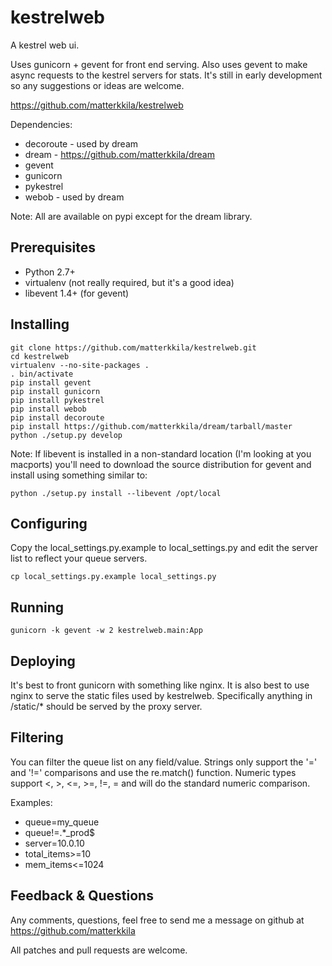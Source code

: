 kestrelweb
==========

A kestrel web ui.

Uses gunicorn + gevent for front end serving.  Also uses gevent to make async requests to the kestrel servers for stats.  It's still in early development so any suggestions or ideas are welcome.

https://github.com/matterkkila/kestrelweb


Dependencies:

 * decoroute - used by dream
 * dream - https://github.com/matterkkila/dream
 * gevent
 * gunicorn
 * pykestrel
 * webob - used by dream

Note: All are available on pypi except for the dream library.


Prerequisites
-------------

 * Python 2.7+
 * virtualenv (not really required, but it's a good idea)
 * libevent 1.4+ (for gevent)


Installing
----------

    git clone https://github.com/matterkkila/kestrelweb.git
    cd kestrelweb
    virtualenv --no-site-packages .
    . bin/activate
    pip install gevent
    pip install gunicorn
    pip install pykestrel
    pip install webob
    pip install decoroute
    pip install https://github.com/matterkkila/dream/tarball/master
    python ./setup.py develop

Note: If libevent is installed in a non-standard location (I'm looking at you macports) you'll need to download the source distribution for gevent and install using something similar to:

    python ./setup.py install --libevent /opt/local


Configuring
-----------

Copy the local_settings.py.example to local_settings.py and edit the server list to reflect your queue servers.

    cp local_settings.py.example local_settings.py


Running
-------

    gunicorn -k gevent -w 2 kestrelweb.main:App


Deploying
---------

It's best to front gunicorn with something like nginx.  It is also best to use nginx to serve the static files used by kestrelweb.  Specifically anything in /static/* should be served by the proxy server.


Filtering
---------

You can filter the queue list on any field/value.  Strings only support the '=' and '!=' comparisons and use the re.match() function.  Numeric types support <, >, <=, >=, !=, = and will do the standard numeric comparison.

Examples:

 * queue=my_queue
 * queue!=.*_prod$
 * server=10.0.10
 * total_items>=10
 * mem_items<=1024


Feedback & Questions
--------------------

Any comments, questions, feel free to send me a message on github at https://github.com/matterkkila

All patches and pull requests are welcome.